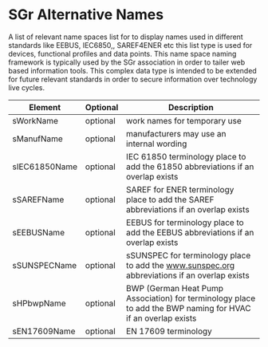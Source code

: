 # SGr Alternative Names

A list of relevant name spaces list for to display names used in different standards like EEBUS, IEC6850,, SAREF4ENER etc this list type is used for devices, functional profiles and data points. This name space naming framework is typically used by the SGr association in order to tailer web based information tools. This complex data type is intended to be extended for future relevant standards in order to secure information over technology live cycles.

| Element | Optional | Description |
|---------|----------|-------------|
| sWorkName | optional | work names for temporary use |
| sManufName | optional | manufacturers may use an internal wording |
| sIEC61850Name | optional | IEC 61850 terminology place to add the 61850 abbreviations if an overlap exists |
| sSAREFName | optional | SAREF for ENER terminology place to add the SAREF abbreviations if an overlap exists |
| sEEBUSName | optional | EEBUS for terminology place to add the EEBUS abbreviations if an overlap exists |
| sSUNSPECName | optional | sSUNSPEC for terminology place to add the www.sunspec.org abbreviations if an overlap exists|
| sHPbwpName | optional | BWP (German Heat Pump Association) for terminology place to add the BWP naming for HVAC if an overlap exists |
| sEN17609Name | optional | EN 17609 terminology|
